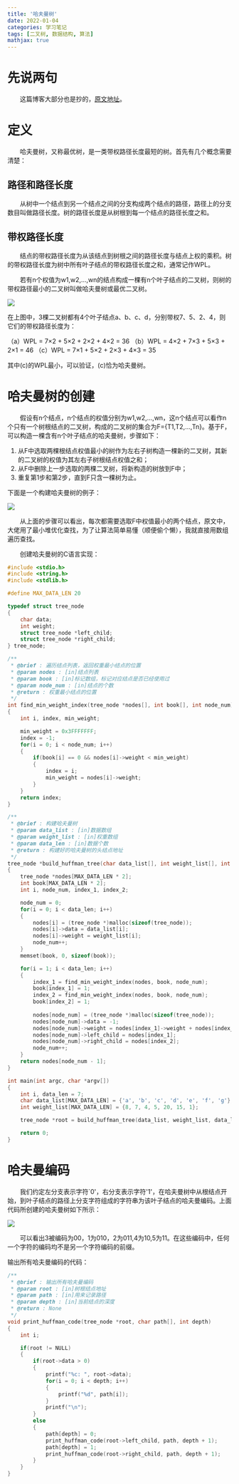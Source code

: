 ```yaml
---
title: '哈夫曼树'
date: 2022-01-04
categories: 学习笔记
tags: [二叉树, 数据结构, 算法]
mathjax: true
---
```


# 先说两句

&emsp;&emsp;这篇博客大部分也是抄的，[原文地址](https://www.cnblogs.com/sench/p/7798064.html)。

# 定义

&emsp;&emsp;哈夫曼树，又称最优树，是一类带权路径长度最短的树。首先有几个概念需要清楚：

## 路径和路径长度

&emsp;&emsp;从树中一个结点到另一个结点之间的分支构成两个结点的路径，路径上的分支数目叫做路径长度。树的路径长度是从树根到每一个结点的路径长度之和。

## 带权路径长度

&emsp;&emsp;结点的带权路径长度为从该结点到树根之间的路径长度与结点上权的乘积。树的带权路径长度为树中所有叶子结点的带权路径长度之和，通常记作WPL。

&emsp;&emsp;若有n个权值为w1,w2,...,wn的结点构成一棵有n个叶子结点的二叉树，则树的带权路径最小的二叉树叫做哈夫曼树或最优二叉树。

![](/images/learn_note/huffman_tree/fig_1.png)

在上图中，3棵二叉树都有4个叶子结点a、b、c、d，分别带权7、5、2、4，则它们的带权路径长度为：

（a）WPL = 7×2 + 5×2 + 2×2 + 4×2 = 36
（b）WPL = 4×2 + 7×3 + 5×3 + 2×1 = 46
（c）WPL = 7×1 + 5×2 + 2×3 + 4×3 = 35

其中(c)的WPL最小，可以验证，(c)恰为哈夫曼树。

# 哈夫曼树的创建

&emsp;&emsp;假设有n个结点，n个结点的权值分别为w1,w2,...,wn，这n个结点可以看作n个只有一个树根结点的二叉树，构成的二叉树的集合为F={T1,T2,...,Tn}。基于F，可以构造一棵含有n个叶子结点的哈夫曼树，步骤如下：

1. 从F中选取两棵根结点权值最小的树作为左右子树构造一棵新的二叉树，其新的二叉树的权值为其左右子树根结点权值之和；
2. 从F中删除上一步选取的两棵二叉树，将新构造的树放到F中；
3. 重复第1步和第2步，直到F只含一棵树为止。

下面是一个构建哈夫曼树的例子：

![](/images/learn_note/huffman_tree/fig_2.png)

&emsp;&emsp;从上面的步骤可以看出，每次都需要选取F中权值最小的两个结点，原文中，大佬用了最小堆优化查找，为了让算法简单易懂（顺便偷个懒），我就直接用数组遍历查找。

&emsp;&emsp;创建哈夫曼树的C语言实现：

```cpp
#include <stdio.h>
#include <string.h>
#include <stdlib.h>

#define MAX_DATA_LEN 20

typedef struct tree_node
{
	char data;
	int weight;
	struct tree_node *left_child;
	struct tree_node *right_child;
} tree_node;

/**
 * @brief : 遍历结点列表，返回权重最小结点的位置
 * @param nodes : [in]结点列表
 * @param book : [in]标记数组，标记对应结点是否已经使用过
 * @param node_num : [in]结点的个数
 * @return : 权重最小结点的位置
 */
int find_min_weight_index(tree_node *nodes[], int book[], int node_num)
{
	int i, index, min_weight;

	min_weight = 0x3FFFFFFF;
	index = -1;
	for(i = 0; i < node_num; i++)
	{
		if(book[i] == 0 && nodes[i]->weight < min_weight)
		{
			index = i;
			min_weight = nodes[i]->weight;
		}
	}
	return index;
}

/**
 * @brief : 构建哈夫曼树
 * @param data_list : [in]数据数组
 * @param weight_list : [in]权重数组
 * @param data_len : [in]数据个数
 * @return : 构建好的哈夫曼树的头结点地址
 */
tree_node *build_huffman_tree(char data_list[], int weight_list[], int data_len)
{
	tree_node *nodes[MAX_DATA_LEN * 2];
	int book[MAX_DATA_LEN * 2];
	int i, node_num, index_1, index_2;

	node_num = 0;
	for(i = 0; i < data_len; i++)
	{
		nodes[i] = (tree_node *)malloc(sizeof(tree_node));
		nodes[i]->data = data_list[i];
		nodes[i]->weight = weight_list[i];
		node_num++;
	}
	memset(book, 0, sizeof(book));

	for(i = 1; i < data_len; i++)
	{
		index_1 = find_min_weight_index(nodes, book, node_num);
		book[index_1] = 1;
		index_2 = find_min_weight_index(nodes, book, node_num);
		book[index_2] = 1;
		
		nodes[node_num] = (tree_node *)malloc(sizeof(tree_node));
		nodes[node_num]->data = -1;
		nodes[node_num]->weight = nodes[index_1]->weight + nodes[index_2]->weight;
		nodes[node_num]->left_child = nodes[index_1];
		nodes[node_num]->right_child = nodes[index_2];
		node_num++;
	}
	return nodes[node_num - 1];
}

int main(int argc, char *argv[])
{
	int i, data_len = 7;
	char data_list[MAX_DATA_LEN] = {'a', 'b', 'c', 'd', 'e', 'f', 'g'};
	int weight_list[MAX_DATA_LEN] = {8, 7, 4, 5, 20, 15, 1};

	tree_node *root = build_huffman_tree(data_list, weight_list, data_len);

	return 0;
}
```

# 哈夫曼编码

&emsp;&emsp;我们约定左分支表示字符`0'，右分支表示字符'1'，在哈夫曼树中从根结点开始，到叶子结点的路径上分支字符组成的字符串为该叶子结点的哈夫曼编码。上面代码所创建的哈夫曼树如下所示：

![](/images/learn_note/huffman_tree/fig_3.png)

&emsp;&emsp;可以看出3被编码为00，1为010，2为011,4为10,5为11。在这些编码中，任何一个字符的编码均不是另一个字符编码的前缀。

输出所有哈夫曼编码的代码：

```cpp
/**
 * @brief : 输出所有哈夫曼编码
 * @param root : [in]树根结点地址
 * @param path : [in]用来记录路径
 * @param depth : [in]当前结点的深度
 * @return : None
 */
void print_huffman_code(tree_node *root, char path[], int depth)
{
	int i;

	if(root != NULL)
	{
		if(root->data > 0)
		{
			printf("%c: ", root->data);
			for(i = 0; i < depth; i++)
			{
				printf("%d", path[i]);
			}
			printf("\n");
		}
		else
		{
			path[depth] = 0;
			print_huffman_code(root->left_child, path, depth + 1);
			path[depth] = 1;
			print_huffman_code(root->right_child, path, depth + 1);
		}
	}
}
```
